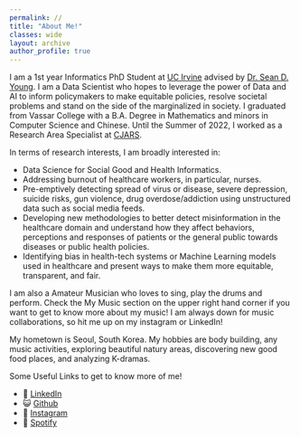 ```yaml
---
permalink: //
title: "About Me!"
classes: wide
layout: archive
author_profile: true
---
```


I am a 1st year Informatics PhD Student at [UC Irvine](https://www.informatics.uci.edu/grad/phd-informatics/) advised by [Dr. Sean D. Young](http://seanyoungphd.com/). I am a Data Scientist who hopes to leverage the power of Data and AI to inform policymakers to make equitable policies, resolve societal problems and stand on the side of the marginalized in society. I graduated from Vassar College with a B.A. Degree in Mathematics and minors in Computer Science and Chinese. Until the Summer of 2022, I worked as a Research Area Specialist at [CJARS](https://cjars.isr.umich.edu/).

In terms of research interests, I am broadly interested in:
- Data Science for Social Good and Health Informatics.
- Addressing burnout of healthcare workers, in particular, nurses.
- Pre-emptively detecting spread of virus or disease, severe depression, suicide risks, gun violence, drug overdose/addiction using unstructured data such as social media feeds.
- Developing new methodologies to better detect misinformation in the healthcare domain and understand how they affect behaviors, perceptions and responses of patients or the general public towards diseases or public health policies.
- Identifying bias in health-tech systems or Machine Learning models used in healthcare and present ways to make them more equitable, transparent, and fair.

I am also a Amateur Musician who loves to sing, play the drums and perform. Check the My Music section on the upper right hand corner if you want to get to know more about my music! I am always down for music collaborations, so hit me up on my instagram or LinkedIn!

My hometown is Seoul, South Korea. My hobbies are body building, any music activities, exploring beautiful natury areas, discovering new good food places, and analyzing K-dramas.

Some Useful Links to get to know more of me!

- 💼 [LinkedIn](https://www.linkedin.com/in/kimseungjun/)
- 😺 [Github](https://github.com/Seungjun-Data-Science)
- 📸 [Instagram](https://www.instagram.com/music__juny)
- 🎵 [Spotify](https://open.spotify.com/artist/5ZHVsrpwCO8LOcv3JXXfU9)
